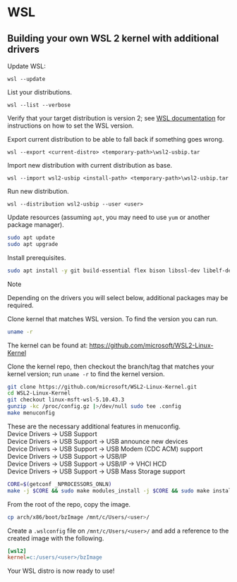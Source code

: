 # WSL

## Building your own WSL 2 kernel with additional drivers

Update WSL:

```pwsh
wsl --update
```

List your distributions.

```pwsh
wsl --list --verbose
```

Verify that your target distribution is version 2;
see [WSL documentation](https://docs.microsoft.com/en-us/windows/wsl/install-win10#set-your-distribution-version-to-wsl-1-or-wsl-2)
for instructions on how to set the WSL version.

Export current distribution to be able to fall back if something goes wrong.

```pwsh
wsl --export <current-distro> <temporary-path>\wsl2-usbip.tar
```

Import new distribution with current distribution as base.

```pwsh
wsl --import wsl2-usbip <install-path> <temporary-path>\wsl2-usbip.tar
```

Run new distribution.

```pwsh
wsl --distribution wsl2-usbip --user <user>
```

Update resources (assuming `apt`, you may need to use `yum` or another package manager).

```bash
sudo apt update
sudo apt upgrade
```

Install prerequisites.

```bash
sudo apt install -y git build-essential flex bison libssl-dev libelf-dev libncurses-dev autoconf libudev-dev libtool bc pahole dwarves
```

> [!NOTE]
> Depending on the drivers you will select below, additional packages may be required.

Clone kernel that matches WSL version. To find the version you can run.

```bash
uname -r
```

The kernel can be found at: <https://github.com/microsoft/WSL2-Linux-Kernel>

Clone the kernel repo, then checkout the branch/tag that matches your kernel version; run `uname -r` to find the kernel version.

```bash
git clone https://github.com/microsoft/WSL2-Linux-Kernel.git
cd WSL2-Linux-Kernel
git checkout linux-msft-wsl-5.10.43.3
gunzip -kc /proc/config.gz |>/dev/null sudo tee .config
make menuconfig
```

These are the necessary additional features in menuconfig.\
Device Drivers -> USB Support\
Device Drivers -> USB Support -> USB announce new devices\
Device Drivers -> USB Support -> USB Modem (CDC ACM) support\
Device Drivers -> USB Support -> USB/IP\
Device Drivers -> USB Support -> USB/IP -> VHCI HCD\
Device Drivers -> USB Support -> USB Mass Storage support

```bash
CORE=$(getconf _NPROCESSORS_ONLN)
make -j $CORE && sudo make modules_install -j $CORE && sudo make install -j $CORE
```

From the root of the repo, copy the image.

```bash
cp arch/x86/boot/bzImage /mnt/c/Users/<user>/
```

Create a `.wslconfig` file on `/mnt/c/Users/<user>/` and add a reference to the created image with the following.

```ini
[wsl2]
kernel=c:/users/<user>/bzImage
```

Your WSL distro is now ready to use!
